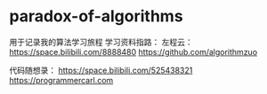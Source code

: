 # paradox-of-algorithms

用于记录我的算法学习旅程
学习资料指路：
左程云：
https://space.bilibili.com/8888480
https://github.com/algorithmzuo

代码随想录：
https://space.bilibili.com/525438321
https://programmercarl.com

